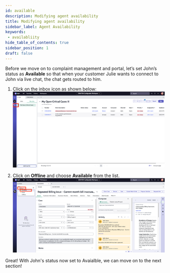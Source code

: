 ```yaml
---
id: available
description: Modifying agent availability 
title: Modifying agent availability  
sidebar_label: Agent Availability
keywords:
 - availabliity
hide_table_of_contents: true
sidebar_position: 1
draft: false
---
```


Before we move on to complaint management and portal, let’s set John’s status as **Available** so that when your customer Julie wants to connect to John via live chat, the chat gets routed to him.

1. Click on the inbox icon as shown below:
![](../images/2023-09-19-10-05-59.png)


2. Click on **Offline** and choose **Available** from the list.
![](../images/2023-09-19-10-07-02.png)


Great! With John's status now set to Avaialble, we can move on to the next section!
